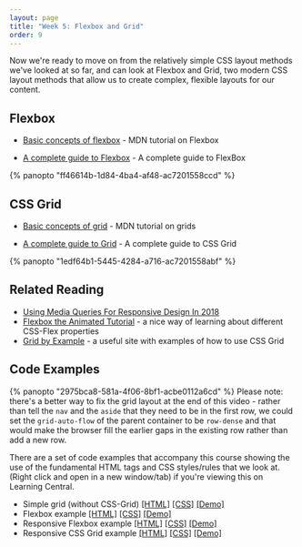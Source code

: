 ```yaml
---
layout: page
title: "Week 5: Flexbox and Grid"
order: 9
---
```


Now we're ready to move on from the relatively simple CSS layout methods we've looked at so far, and can look at Flexbox and Grid, two modern CSS layout methods that allow us to create complex, flexible layouts for our content.

## Flexbox

-   [Basic concepts of flexbox](https://developer.mozilla.org/en-US/docs/Web/CSS/CSS_Flexible_Box_Layout/Basic_Concepts_of_Flexbox) - MDN tutorial on Flexbox

-   [A complete guide to Flexbox](https://css-tricks.com/snippets/css/a-guide-to-flexbox/) - A complete guide to FlexBox

{% panopto "ff46614b-1d84-4ba4-af48-ac7201558ccd" %}

## CSS Grid

-   [Basic concepts of grid](https://developer.mozilla.org/en-US/docs/Web/CSS/CSS_Grid_Layout/Basic_Concepts_of_Grid_Layout) - MDN tutorial on grids

-   [A complete guide to Grid](https://css-tricks.com/snippets/css/complete-guide-grid/) - A complete guide to CSS Grid

{% panopto "1edf64b1-5445-4284-a716-ac7201558abf" %}

## Related Reading

-   [Using Media Queries For Responsive Design In 2018](https://www.smashingmagazine.com/2018/02/media-queries-responsive-design-2018/)
-   [Flexbox the Animated Tutorial](https://medium.com/@js_tut/flexbox-the-animated-tutorial-8075cbe4c1b2) - a nice way of learning about different CSS-Flex properties
-   [Grid by Example](https://gridbyexample.com/examples/) - a useful site with examples of how to use CSS Grid

## Code Examples

{% panopto "2975bca8-581a-4f06-8bf1-acbe0112a6cd" %}
Please note: there's a better way to fix the grid layout at the end of this video - rather than tell the `nav` and the `aside` that they need to be in the first row, we could set the `grid-auto-flow` of the parent container to be `row-dense` and that would make the browser fill the earlier gaps in the existing row rather than add a new row.

There are a set of code examples that accompany this course showing the use of the fundamental HTML tags and CSS styles/rules that we look at. (Right click and open in a new window/tab) if you're viewing this on Learning Central.

-   Simple grid (without CSS-Grid) [[HTML]](https://github.com/martinjc/introduction-to-html-and-css/blob/master/src/examples/simple-grid/index.html) [[CSS]](https://github.com/martinjc/introduction-to-html-and-css/blob/master/src/examples/simple-grid/css/style.css) [[Demo]](https://martinjc.github.io/introduction-to-html-and-css/examples/simple-grid/)
-   Flexbox example [[HTML]](https://github.com/martinjc/introduction-to-html-and-css/blob/master/src/examples/flex/1/index.html) [[CSS]](https://github.com/martinjc/introduction-to-html-and-css/blob/master/src/examples/flex/1/style.css) [[Demo]](https://martinjc.github.io/introduction-to-html-and-css/examples/flex/1)
-   Responsive Flexbox example [[HTML]](https://github.com/martinjc/introduction-to-html-and-css/blob/master/src/examples/flex/2/index.html) [[CSS]](https://github.com/martinjc/introduction-to-html-and-css/blob/master/src/examples/flex/2/style.css) [[Demo]](https://martinjc.github.io/introduction-to-html-and-css/examples/flex/2)
-   Responsive CSS Grid example [[HTML]](https://github.com/martinjc/introduction-to-html-and-css/blob/master/src/examples/grid/1/index.html) [[CSS]](https://github.com/martinjc/introduction-to-html-and-css/blob/master/src/examples/grid/1/style.css) [[Demo]](https://martinjc.github.io/introduction-to-html-and-css/examples/grid/1)
